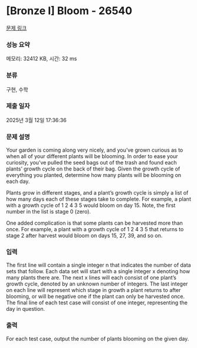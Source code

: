 # [Bronze I] Bloom - 26540 

[문제 링크](https://www.acmicpc.net/problem/26540) 

### 성능 요약

메모리: 32412 KB, 시간: 32 ms

### 분류

구현, 수학

### 제출 일자

2025년 3월 12일 17:36:36

### 문제 설명

<p>Your garden is coming along very nicely, and you’ve grown curious as to when all of your different plants will be blooming. In order to ease your curiosity, you’ve pulled the seed bags out of the trash and found each plants’ growth cycle on the back of their bag. Given the growth cycle of everything you planted, determine how many plants will be blooming on each day.</p>

<p>Plants grow in different stages, and a plant’s growth cycle is simply a list of how many days each of these stages take to complete. For example, a plant with a growth cycle of 1 2 4 3 5 would bloom on day 15. Note, the first number in the list is stage 0 (zero).</p>

<p>One added complication is that some plants can be harvested more than once. For example, a plant with a growth cycle of 1 2 4 3 5 that returns to stage 2 after harvest would bloom on days 15, 27, 39, and so on.</p>

### 입력 

 <p>The first line will contain a single integer n that indicates the number of data sets that follow. Each data set will start with a single integer x denoting how many plants there are. The next x lines will each consist of one plant’s growth cycle, denoted by an unknown number of integers. The last integer on each line will represent which stage in growth a plant returns to after blooming, or will be negative one if the plant can only be harvested once. The final line of each test case will consist of one integer, representing the day in question.</p>

### 출력 

 <p>For each test case, output the number of plants blooming on the given day.</p>

